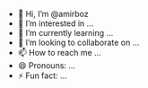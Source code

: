 - 👋 Hi, I’m @amirboz
- 👀 I’m interested in ...
- 🌱 I’m currently learning ...
- 💞️ I’m looking to collaborate on ...
- 📫 How to reach me ...
- 😄 Pronouns: ...
- ⚡ Fun fact: ...

<!---
amirboz/amirboz is a ✨ special ✨ repository because its `README.md` (this file) appears on your GitHub profile.
You can click the Preview link to take a look at your changes.
--->
